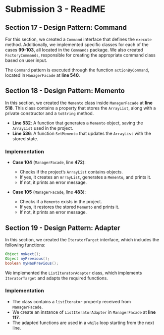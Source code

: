 # Submission 3 - ReadME

## Section 17 - Design Pattern: Command
For this section, we created a `Command` interface that defines the `execute` method. Additionally, we implemented specific classes for each of the cases **99-103**, all located in the `Commands` package. We also created `FactoryCommands`, responsible for creating the appropriate command class based on user input.

The `Command` pattern is executed through the function `actionByCommand`, located in `ManagerFacade` at **line 540**.

## Section 18 - Design Pattern: Memento
In this section, we created the `Memento` class inside `ManagerFacade` at **line 518**. This class contains a property that stores the `ArrayList`, along with a private constructor and a `toString` method.

- **Line 532**: A function that generates a `Memento` object, saving the `ArrayList` used in the project.
- **Line 536**: A function `SetMemento` that updates the `ArrayList` with the stored state.

### Implementation
- **Case 104** (`ManagerFacade`, line **472**):
  - Checks if the project’s `ArrayList` contains objects.
  - If yes, it creates an `ArrayList`, generates a `Memento`, and prints it.
  - If not, it prints an error message.

- **Case 105** (`ManagerFacade`, line **483**):
  - Checks if a `Memento` exists in the project.
  - If yes, it restores the stored `Memento` and prints it.
  - If not, it prints an error message.

## Section 19 - Design Pattern: Adapter
In this section, we created the `IteratorTarget` interface, which includes the following functions:
```java
Object myNext();
Object myPrevious();
boolean myHasPrevious();
```
We implemented the `ListIteratorAdapter` class, which implements `IteratorTarget` and adapts the required functions.

### Implementation
- The class contains a `listIterator` property received from `ManagerFacade`.
- We create an instance of `ListIteratorAdapter` in `ManagerFacade` at **line 117**.
- The adapted functions are used in a `while` loop starting from the next line.

